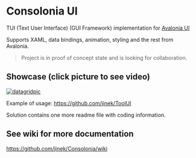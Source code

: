 # Consolonia UI

TUI (Text User Interface) (GUI Framework) implementation for [Avalonia UI](https://github.com/AvaloniaUI)

Supports XAML, data bindings, animation, styling and the rest from Avalonia.

> Project is in proof of concept state and is looking for collaboration.

## Showcase (click picture to see video)
[![datagridpic](https://user-images.githubusercontent.com/10516222/141980173-4eb4057a-6996-45bf-83f6-931316c98d88.png)](https://youtu.be/ttgZmbruk3Y)

Example of usage: https://github.com/jinek/ToolUI

Solution contains one more readme file with coding information.

## See wiki for more documentation
https://github.com/jinek/Consolonia/wiki
